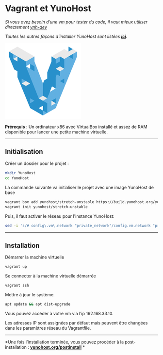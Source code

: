 # Vagrant et YunoHost

*Si vous avez besoin d’une vm pour tester du code, il vaut mieux utiliser directement [ynh-dev](https://github.com/yunohost/ynh-dev)*

*Toutes les autres façons d’installer YunoHost sont listées **[ici](/install_fr)**.*

<img src="/images/vagrant.png" width=250>

**Prérequis** : Un ordinateur x86 avec VirtualBox installé et assez de RAM disponible pour lancer une petite machine virtuelle.

---

## Initialisation

Créer un dossier pour le projet :
```bash
mkdir YunoHost
cd YunoHost
```

La commande suivante va initialiser le projet avec une image YunoHost de base
```bash
vagrant box add yunohost/stretch-unstable https://build.yunohost.org/yunohost-stretch-unstable.box --provider virtualbox
vagrant init yunohost/stretch-unstable
```
Puis, il faut activer le réseau pour l'instance YunoHost:
```bash
sed -i 's/# config\.vm\.network "private_network"/config.vm.network "private_network"/' Vagrantfile
```

---

## Installation

Démarrer la machine virtuelle
```bash
vagrant up
```

Se connecter à la machine virtuelle démarrée
```bash
vagrant ssh
```

Mettre à jour le système.
```bash
apt update && apt dist-upgrade
```

Vous pouvez accéder à votre vm via l’ip 192.168.33.10.

Les adresses IP sont assignées par défaut mais peuvent être changées dans les paramètres réseau du Vagrantfile.

---

*Une fois l’installation terminée, vous pouvez procéder à la post-installation : **[yunohost.org/postinstall](/postinstall_fr)** *




